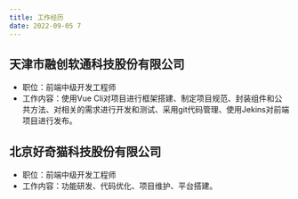 ```yaml
---
title: 工作经历
date: 2022-09-05 7
---
```


## 天津市融创软通科技股份有限公司



- 职位：前端中级开发工程师
- 工作内容：使用Vue Cli对项目进行框架搭建、制定项目规范、封装组件和公共方法、对相关的需求进行开发和测试、采用git代码管理、使用Jekins对前端项目进行发布。



## 北京好奇猫科技股份有限公司

- 职位：前端中级开发工程师
- 工作内容：功能研发、代码优化、项目维护、平台搭建。
